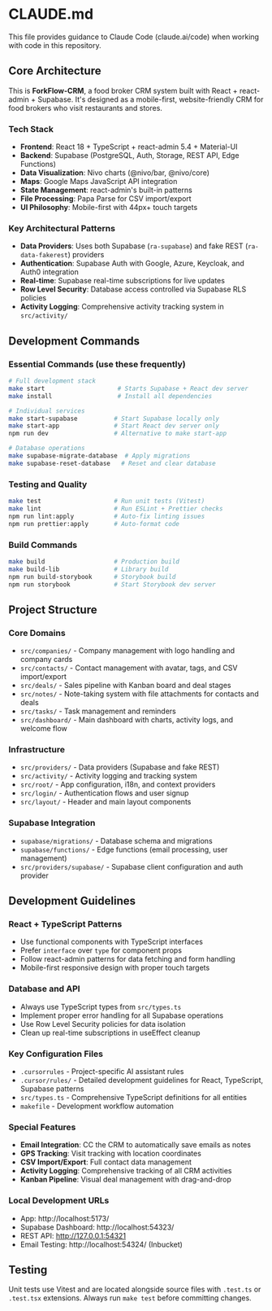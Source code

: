 # CLAUDE.md

This file provides guidance to Claude Code (claude.ai/code) when working with code in this repository.

## Core Architecture

This is **ForkFlow-CRM**, a food broker CRM system built with React + react-admin + Supabase. It's designed as a mobile-first, website-friendly CRM for food brokers who visit restaurants and stores.

### Tech Stack
- **Frontend**: React 18 + TypeScript + react-admin 5.4 + Material-UI
- **Backend**: Supabase (PostgreSQL, Auth, Storage, REST API, Edge Functions)
- **Data Visualization**: Nivo charts (@nivo/bar, @nivo/core)
- **Maps**: Google Maps JavaScript API integration
- **State Management**: react-admin's built-in patterns
- **File Processing**: Papa Parse for CSV import/export
- **UI Philosophy**: Mobile-first with 44px+ touch targets

### Key Architectural Patterns
- **Data Providers**: Uses both Supabase (`ra-supabase`) and fake REST (`ra-data-fakerest`) providers
- **Authentication**: Supabase Auth with Google, Azure, Keycloak, and Auth0 integration
- **Real-time**: Supabase real-time subscriptions for live updates
- **Row Level Security**: Database access controlled via Supabase RLS policies
- **Activity Logging**: Comprehensive activity tracking system in `src/activity/`

## Development Commands

### Essential Commands (use these frequently)
```bash
# Full development stack
make start                    # Starts Supabase + React dev server
make install                  # Install all dependencies

# Individual services
make start-supabase          # Start Supabase locally only
make start-app               # Start React dev server only
npm run dev                  # Alternative to make start-app

# Database operations
make supabase-migrate-database  # Apply migrations
make supabase-reset-database   # Reset and clear database
```

### Testing and Quality
```bash
make test                    # Run unit tests (Vitest)
make lint                    # Run ESLint + Prettier checks
npm run lint:apply           # Auto-fix linting issues
npm run prettier:apply       # Auto-format code
```

### Build Commands
```bash
make build                   # Production build
make build-lib               # Library build
npm run build-storybook      # Storybook build
npm run storybook            # Start Storybook dev server
```

## Project Structure

### Core Domains
- `src/companies/` - Company management with logo handling and company cards
- `src/contacts/` - Contact management with avatar, tags, and CSV import/export
- `src/deals/` - Sales pipeline with Kanban board and deal stages
- `src/notes/` - Note-taking system with file attachments for contacts and deals
- `src/tasks/` - Task management and reminders
- `src/dashboard/` - Main dashboard with charts, activity logs, and welcome flow

### Infrastructure
- `src/providers/` - Data providers (Supabase and fake REST)
- `src/activity/` - Activity logging and tracking system
- `src/root/` - App configuration, i18n, and context providers
- `src/login/` - Authentication flows and user signup
- `src/layout/` - Header and main layout components

### Supabase Integration
- `supabase/migrations/` - Database schema and migrations
- `supabase/functions/` - Edge functions (email processing, user management)
- `src/providers/supabase/` - Supabase client configuration and auth provider

## Development Guidelines

### React + TypeScript Patterns
- Use functional components with TypeScript interfaces
- Prefer `interface` over `type` for component props
- Follow react-admin patterns for data fetching and form handling
- Mobile-first responsive design with proper touch targets

### Database and API
- Always use TypeScript types from `src/types.ts`
- Implement proper error handling for all Supabase operations
- Use Row Level Security policies for data isolation
- Clean up real-time subscriptions in useEffect cleanup

### Key Configuration Files
- `.cursorrules` - Project-specific AI assistant rules
- `.cursor/rules/` - Detailed development guidelines for React, TypeScript, Supabase patterns
- `src/types.ts` - Comprehensive TypeScript definitions for all entities
- `makefile` - Development workflow automation

### Special Features
- **Email Integration**: CC the CRM to automatically save emails as notes
- **GPS Tracking**: Visit tracking with location coordinates
- **CSV Import/Export**: Full contact data management
- **Activity Logging**: Comprehensive tracking of all CRM activities
- **Kanban Pipeline**: Visual deal management with drag-and-drop

### Local Development URLs
- App: http://localhost:5173/
- Supabase Dashboard: http://localhost:54323/
- REST API: http://127.0.0.1:54321
- Email Testing: http://localhost:54324/ (Inbucket)

## Testing
Unit tests use Vitest and are located alongside source files with `.test.ts` or `.test.tsx` extensions. Always run `make test` before committing changes.